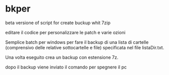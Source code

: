 # bkper
beta versione of script for create buckup whit 7zip

editare il codice per personalizzare le patch e varie ozioni

Semplice batch per windows per fare il backup di una lista di cartelle (comprensivo delle relative sottocartelle e file) specificata nel file listaDir.txt.

Una volta eseguito crea un backup con estensione 7z.

dopo il backup viene inviato il comando per spegnere il pc
